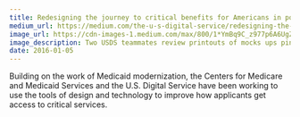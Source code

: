```yaml
---
title: Redesigning the journey to critical benefits for Americans in poverty
medium_url: https://medium.com/the-u-s-digital-service/redesigning-the-journey-to-critical-benefits-for-americans-in-poverty-2ca068591f32#.flw9grncl
image_url: https://cdn-images-1.medium.com/max/800/1*YmBq9C_z977p6A6UgZvb2g.jpeg
image_description: Two USDS teammates review printouts of mocks ups pinned to a black foamboard. 
date: 2016-01-05
---
```


Building on the work of Medicaid modernization, the Centers for Medicare and Medicaid Services and the U.S. Digital Service have been working to use the tools of design and technology to improve how applicants get access to critical services.
